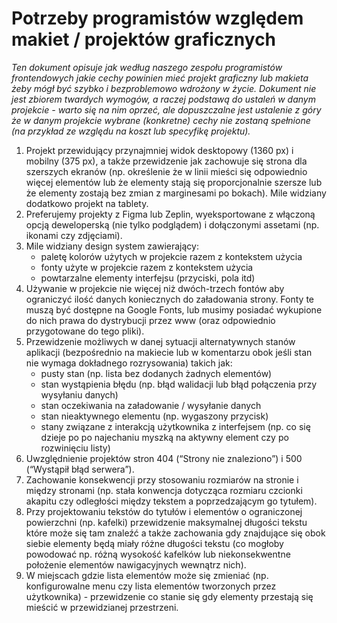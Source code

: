 # Potrzeby programistów względem makiet / projektów graficznych

*Ten dokument opisuje jak według naszego zespołu programistów frontendowych jakie cechy powinien mieć projekt graficzny lub makieta żeby mógł być szybko i bezproblemowo wdrożony w życie. Dokument nie jest zbiorem twardych wymogów, a raczej podstawą do ustaleń w danym projekcie - warto się na nim oprzeć, ale dopuszczalne jest ustalenie z góry że w danym projekcie wybrane (konkretne) cechy nie zostaną spełnione (na przykład ze względu na koszt lub specyfikę projektu).*


1. Projekt przewidujący przynajmniej widok desktopowy (1360 px) i mobilny (375 px), a także przewidzenie jak zachowuje się strona dla szerszych ekranów (np. określenie że w linii mieści się odpowiednio więcej elementów lub że elementy stają się proporcjonalnie szersze lub że elementy zostają bez zmian z marginesami po bokach). Mile widziany dodatkowo projekt na tablety.
2. Preferujemy projekty z Figma lub Zeplin, wyeksportowane z włączoną opcją deweloperską (nie tylko podglądem) i dołączonymi assetami (np. ikonami czy zdjęciami).
3. Mile widziany design system zawierający:
    * paletę kolorów użytych w projekcie razem z kontekstem użycia
    * fonty użyte w projekcie  razem z kontekstem użycia
    * powtarzalne elementy interfejsu (przyciski, pola itd)
4. Używanie w projekcie nie więcej niż dwóch-trzech fontów aby ograniczyć ilość danych koniecznych do załadowania strony. Fonty te muszą być dostępne na Google Fonts, lub musimy posiadać wykupione do nich prawa do dystrybucji przez www (oraz odpowiednio przygotowane do tego pliki).
5. Przewidzenie możliwych w danej sytuacji alternatywnych stanów aplikacji (bezpośrednio na makiecie lub w komentarzu obok jeśli stan nie wymaga dokładnego rozrysowania) takich jak:
    * pusty stan (np. lista bez dodanych żadnych elementów)
    * stan wystąpienia błędu (np. błąd walidacji lub błąd połączenia przy wysyłaniu danych)
    * stan oczekiwania na załadowanie / wysyłanie danych
    * stan nieaktywnego elementu (np. wygaszony przycisk)
    * stany związane z interakcją użytkownika z interfejsem (np. co się dzieje po po najechaniu myszką na aktywny element czy po rozwinięciu listy)
6. Uwzględnienie projektów stron 404 (“Strony nie znaleziono”) i 500 (“Wystąpił błąd serwera”).
7. Zachowanie konsekwencji przy stosowaniu rozmiarów na stronie i między stronami (np. stała konwencja dotycząca rozmiaru czcionki akapitu czy odległości między tekstem a poprzedzającym go tytułem).
8. Przy projektowaniu tekstów do tytułów i elementów o ograniczonej powierzchni (np. kafelki) przewidzenie maksymalnej długości tekstu które może się tam znaleźć a także zachowania gdy znajdujące się obok siebie elementy będą miały różne długości tekstu (co mogłoby powodować np. różną wysokość kafelków lub niekonsekwentne położenie elementów nawigacyjnych wewnątrz nich).
9. W miejscach gdzie lista elementów może się zmieniać (np. konfigurowalne menu czy lista elementów tworzonych przez użytkownika) - przewidzenie co stanie się gdy elementy przestają się mieścić w przewidzianej przestrzeni.
